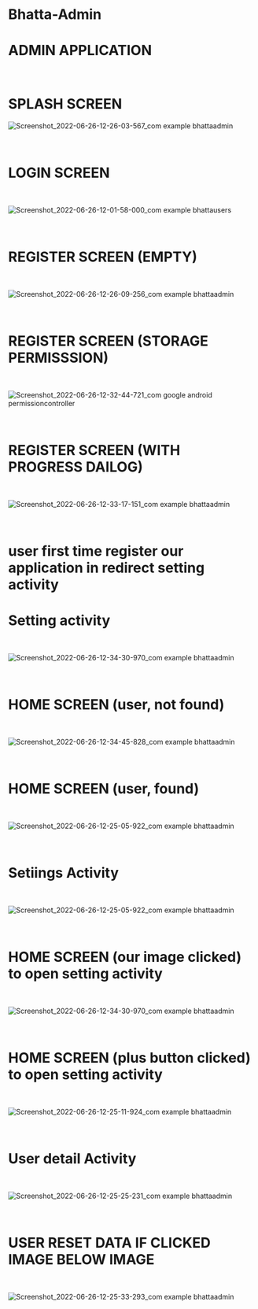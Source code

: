 # Bhatta-Admin

<H1>ADMIN APPLICATION </H1>
<BR>
  <h1>SPLASH SCREEN</h1>

![Screenshot_2022-06-26-12-26-03-567_com example bhattaadmin](https://user-images.githubusercontent.com/87810387/175803243-b96167ec-1c23-42fc-8faf-6ac7dae77d98.jpg)

<br>
<h1>LOGIN SCREEN</h1>
<br>

![Screenshot_2022-06-26-12-01-58-000_com example bhattausers](https://user-images.githubusercontent.com/87810387/175802714-a816d278-14a4-474f-a4a0-f4f778520c72.jpg)

<br>
<h1>REGISTER SCREEN (EMPTY)</h1>
<br>

![Screenshot_2022-06-26-12-26-09-256_com example bhattaadmin](https://user-images.githubusercontent.com/87810387/175803268-68783834-d202-4d4a-893a-80417fc4a18a.jpg)

<br>
<h1>REGISTER SCREEN (STORAGE PERMISSSION)</h1>
<br>

![Screenshot_2022-06-26-12-32-44-721_com google android permissioncontroller](https://user-images.githubusercontent.com/87810387/175803440-0facb14b-887b-428d-800d-02faa0f4bf60.jpg)

  <br>
<h1>REGISTER SCREEN (WITH PROGRESS DAILOG)</h1>
<br>

  ![Screenshot_2022-06-26-12-33-17-151_com example bhattaadmin](https://user-images.githubusercontent.com/87810387/175803477-23e81573-e0ff-406d-bffa-b7dcfc8d6393.jpg)
 
  <br>
  <H1>user first time register our application in redirect setting activity<H1>
<h1>Setting activity</h1>
<br>
  
 
![Screenshot_2022-06-26-12-34-30-970_com example bhattaadmin](https://user-images.githubusercontent.com/87810387/175803535-a48ceabc-76e0-4086-9b48-02d6287d286b.jpg)     
  
<br>
<h1>HOME SCREEN (user, not found)</h1>
<br>

![Screenshot_2022-06-26-12-34-45-828_com example bhattaadmin](https://user-images.githubusercontent.com/87810387/175803570-397fc5fa-a146-4c4e-84e4-6bc5f85bc261.jpg)
    
 <br>
<h1>HOME SCREEN (user, found)</h1>
<br>  
    
 ![Screenshot_2022-06-26-12-25-05-922_com example bhattaadmin](https://user-images.githubusercontent.com/87810387/175803884-33fef283-42a5-4d98-bfdd-8ad275651b6a.jpg)
    
<br>
<h1>Setiings Activity</h1>
<br> 
    
![Screenshot_2022-06-26-12-25-05-922_com example bhattaadmin](https://user-images.githubusercontent.com/87810387/175803598-a7b3163f-fef4-43e4-b2dc-578dfda37737.jpg)
    
<br>
<h1>HOME SCREEN (our image clicked) to open setting activity</h1>
<br>   
    
 ![Screenshot_2022-06-26-12-34-30-970_com example bhattaadmin](https://user-images.githubusercontent.com/87810387/175803535-a48ceabc-76e0-4086-9b48-02d6287d286b.jpg)   
  
    
<br>
<h1>HOME SCREEN (plus button clicked) to open setting activity</h1>
<br>       
    
  ![Screenshot_2022-06-26-12-25-11-924_com example bhattaadmin](https://user-images.githubusercontent.com/87810387/175803687-70707b3f-84e4-480a-bfde-4bfcd5e0b3b1.jpg)

<br>
<h1>User detail Activity</h1>
<br>    
    
![Screenshot_2022-06-26-12-25-25-231_com example bhattaadmin](https://user-images.githubusercontent.com/87810387/175803760-a71573c1-4e63-459b-b3af-fb28736676f7.jpg)
    
<br>
<h1>USER RESET DATA IF CLICKED IMAGE BELOW IMAGE</h1>
<br>      
    
 
![Screenshot_2022-06-26-12-25-33-293_com example bhattaadmin](https://user-images.githubusercontent.com/87810387/175803798-1688ce1c-cbb8-4b33-a926-b0e7090225ff.jpg)   
    
    
    
    
    
    
    
    
    
  
